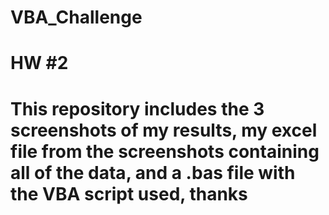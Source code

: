 # VBA_Challenge
# HW #2
# This repository includes the 3 screenshots of my results, my excel file from the screenshots containing all of the data, and a .bas file with the VBA script used, thanks 
